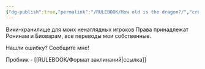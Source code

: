 ```yaml
---
{"dg-publish":true,"permalink":"/RULEBOOK/How old is the dragon?/","created":"2025-04-06T20:12:35.465+03:00","updated":"2025-04-10T13:59:43.877+03:00"}
---
```


Вики-хранилище для моих ненаглядных игроков
Права принадлежат Ронинам и Биоварам, все переводы мои собственные. 

Нашли ошибку? Сообщите мне! 
 [](https://x.com/astbimorr?s=21&t=dAWsr_DpOfTVd7z7C-Cmwg) [](https://bsky.app/profile/astbimorr.bsky.social) [](https://pickled-mouse.tumblr.com/)


Пробник - [[RULEBOOK/Формат заклинаний\|ссылка]]